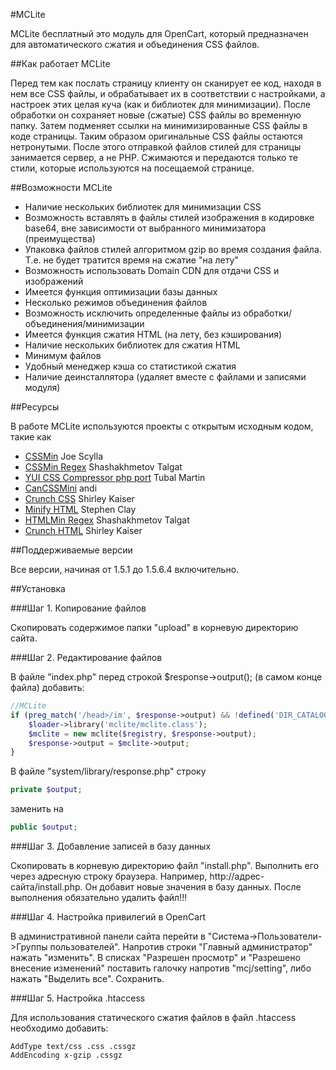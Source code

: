 #MCLite

MCLite бесплатный это модуль для OpenCart, который предназначен для автоматического сжатия и объединения CSS файлов. 

##Как работает MCLite

Перед тем как послать страницу клиенту он сканирует ее код, находя в нем все CSS файлы, и обрабатывает их в соответствии с настройками, а настроек этих целая куча (как и библиотек для минимизации). После обработки он сохраняет новые (сжатые) CSS файлы во временную папку. Затем подменяет ссылки на минимизированные CSS файлы в коде страницы. Таким образом оригинальные CSS файлы остаются нетронутыми. После этого отправкой файлов стилей для страницы занимается сервер, а не PHP. Сжимаются и передаются только те стили, которые используются на посещаемой странице.

##Возможности MCLite
- Наличие нескольких библиотек для минимизации CSS
- Возможность вставлять в файлы стилей изображения в кодировке base64, вне зависимости от выбранного минимизатора (преимущества)
- Упаковка файлов стилей алгоритмом gzip во время создания файла. Т.е. не будет тратится время на сжатие "на лету"
- Возможность использовать Domain CDN для отдачи CSS и изображений
- Имеется функция оптимизации базы данных
- Несколько режимов объединения файлов
- Возможность исключить определенные файлы из обработки/объединения/минимизации
- Имеется функция сжатия HTML (на лету, без кэширования)
- Наличие нескольких библиотек для сжатия HTML
- Минимум файлов
- Удобный менеджер кэша со статистикой сжатия
- Наличие деинсталлятора (удаляет вместе с файлами и записями модуля)

##Ресурсы

В работе MCLite используются проекты с открытым исходным кодом, такие как
* [CSSMin] Joe Scylla
* [CSSMin Regex] Shashakhmetov Talgat
* [YUI CSS Compressor php port] Tubal Martin
* [CanCSSMini] andi
* [Crunch CSS] Shirley Kaiser
* [Minify HTML] Stephen Clay
* [HTMLMin Regex] Shashakhmetov Talgat
* [Crunch HTML] Shirley Kaiser

##Поддерживаемые версии

Все версии, начиная от 1.5.1 до 1.5.6.4 включительно.

##Установка

###Шаг 1. Копирование файлов

Скопировать содержимое папки "upload" в корневую директорию сайта.


###Шаг 2. Редактирование файлов

В файле "index.php" перед строкой $response-&gt;output(); (в самом конце файла)
добавить:
```php
//MCLite
if (preg_match('/head>/im', $response->output) && !defined('DIR_CATALOG')) {
    $loader->library('mclite/mclite.class');
    $mclite = new mclite($registry, $response->output);
    $response->output = $mclite->output;
}
```
В файле "system/library/response.php" строку 
```php
private $output; 
```
заменить на 
```php
public $output;
```

###Шаг 3. Добавление записей в базу данных

Скопировать в корневую директорию файл "install.php". Выполнить его через адресную строку браузера. Например, http://адрес-сайта/install.php. Он добавит новые значения в базу данных.
После выполнения обязательно удалить файл!!!


###Шаг 4. Настройка привилегий в OpenCart

В административной панели сайта перейти в "Система-&gt;Пользователи-&gt;Группы пользователей". Напротив строки "Главный администратор" нажать "изменить".
В списках "Разрешен просмотр" и "Разрешено внесение изменений" поставить галочку напротив "mcj/setting", либо нажать "Выделить все". Сохранить.


###Шаг 5. Настройка .htaccess

Для использования статического сжатия файлов в файл .htaccess необходимо добавить:
```
AddType text/css .css .cssgz
AddEncoding x-gzip .cssgz
```
[CSSMin]:https://github.com/natxet/CssMin
[CSSMin Regex]:http://halfhope.ru/
[YUI CSS Compressor php port]:https://github.com/tubalmartin/YUI-CSS-compressor-PHP-port
[CanCSSMini]:http://google.com/
[Crunch CSS]:http://websitetips.com/articles/optimization/css/crunch/
[Minify HTML]:https://github.com/mrclay/minify
[HTMLMin Regex]:http://halfhope.ru/
[Crunch HTML]:http://websitetips.com/articles/optimization/html/crunch/
[jQuery]:http://jquery.com
